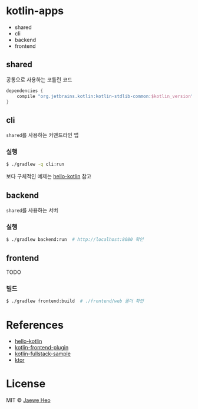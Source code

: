 # kotlin-apps

- shared
- cli
- backend
- frontend

## shared

공통으로 사용하는 코틀린 코드

```groovy
dependencies {
    compile "org.jetbrains.kotlin:kotlin-stdlib-common:$kotlin_version"
}
```

## cli

`shared`를 사용하는 커맨드라인 앱

### 실행

```sh
$ ./gradlew -q cli:run
```

보다 구체적인 예제는 [hello-kotlin] 참고


## backend

`shared`를 사용하는 서버

### 실행

```sh
$ ./gradlew backend:run  # http://localhost:8080 확인
```

## frontend

TODO

### 빌드

```sh
$ ./gradlew frontend:build  # ./frontend/web 폴더 확인
```


# References

- [hello-kotlin]
- [kotlin-frontend-plugin]
- [kotlin-fullstack-sample]
- [ktor]


# License

MIT © [Jaewe Heo]


[hello-kotlin]: https://github.com/importre/hello-kotlin
[kotlin-frontend-plugin]: https://github.com/Kotlin/kotlin-frontend-plugin
[kotlin-fullstack-sample]: https://github.com/Kotlin/kotlin-fullstack-sample
[ktor]: https://github.com/Kotlin/ktor
[Jaewe Heo]: jaeweheo@gmail.com
